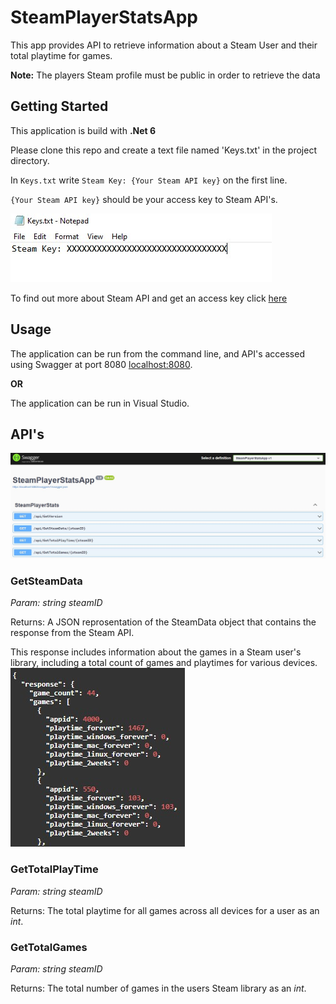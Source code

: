 # SteamPlayerStatsApp

This app provides API to retrieve information about a Steam User and their total playtime for games.

**Note:** The players Steam profile must be public in order to retrieve the data

## Getting Started
This application is build with **.Net 6**

Please clone this repo and create a text file named 'Keys.txt' in the project directory.

In `Keys.txt` write `Steam Key: {Your Steam API key}` on the first line. 

`{Your Steam API key}` should be your access key to Steam API's. 

![Steam Key Example](\Images\ReadMe\KeyFileExample.jpg)

To find out more about Steam API and get an access key click [here](https://steamcommunity.com/dev)

## Usage
The application can be run from the command line, and API's accessed using Swagger at port 8080 [localhost:8080](https://localhost:8080/swagger/index.html).

**OR**

The application can be run in Visual Studio.
## API's
![Steam Key Example](\Images\ReadMe\SwaggerV1.jpg)

### GetSteamData

*Param: string steamID*

Returns: A JSON reprosentation of the SteamData object that contains the response from the Steam API.

This response includes information about the games in a Steam user's library, including a total count of games and playtimes for various devices.
![Steam Data Response](\Images\ReadMe\SteamDataResponse.jpg)

### GetTotalPlayTime

*Param: string steamID*

Returns: The total playtime for all games across all devices for a user as an *int*.

### GetTotalGames

*Param: string steamID*

Returns: The total number of games in the users Steam library as an *int*.